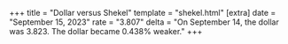 +++
title = "Dollar versus Shekel"
template = "shekel.html"
[extra]
date = "September 15, 2023"
rate = "3.807"
delta = "On September 14, the dollar was 3.823. The dollar became 0.438% weaker."
+++
